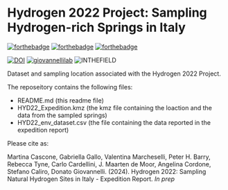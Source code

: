# Hydrogen 2022 Project: Sampling Hydrogen-rich Springs in Italy

[![forthebadge](https://forthebadge.com/images/badges/cc-by.svg)](https://forthebadge.com)
[![forthebadge](https://forthebadge.com/images/badges/powered-by-coffee.svg)](https://forthebadge.com)
[![forthebadge](https://forthebadge.com/images/badges/built-with-science.svg)](https://forthebadge.com)

[![DOI](https://zenodo.org/badge/524056274.svg)](https://zenodo.org/doi/)
[![giovannellilab](https://img.shields.io/badge/BY-Giovannelli_Lab-blue)](http://www.donatogiovannelli.com)
![INTHEFIELD](https://img.shields.io/badge/MADE-In_the_Field-yellowgreen)


Dataset and sampling location associated with the Hydrogen 2022 Project.

The reposeitory contains the following files:

- README.md (this readme file)
- HYD22_Expedition.kmz (the kmz file containing the loaction and the data from the sampled springs)
- HYD22_env_dataset.csv (the file containing the data reported in the expedition report)

Please cite as:

Martina Cascone, Gabriella Gallo, Valentina Marcheselli, Peter H. Barry, Rebecca Tyne, Carlo Cardellini, J. Maarten de Moor, Angelina Cordone, Stefano Caliro, Donato Giovannelli. (2024). Hydrogen 2022: Sampling Natural Hydrogen Sites in Italy - Expedition Report. _In prep_
